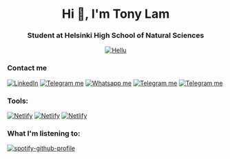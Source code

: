 <h1 align="center">Hi 👋, I'm Tony Lam</h1>
<h3 align="center">Student at Helsinki High School of Natural Sciences</h3>

<p align="center">
<a href="https://www.hel.fi/heltiedelu/fi/hae-meille/in-english" target="_blank"><img alt="Hellu" src="https://res.cloudinary.com/dp4kpirzy/image/upload/c_thumb,w_200,g_face/v1609700707/473044_437638799588956_1169359681_o_ahhogi.jpg"></a>
</p>

<h3 align="left"> Contact me </h3>
<p align="left">
    <a href="https://www.linkedin.com/in/lamtonylam" target="_blank"><img alt="LinkedIn" src="https://img.shields.io/badge/LinkedIn-0077B5?style=for-the-badge&logo=linkedin&logoColor=white"></a>
    <a href="https://rebrand.ly/0e10hjw" target="_blank"><img alt="Telegram me" src="https://img.shields.io/badge/Gmail-D14836?style=for-the-badge&logo=gmail&logoColor=white"></a>
    <a href="https://wa.me/358458925360?text=Hi,%20I%27m%20from%20Github" target="_blank"><img alt="Whatsapp me" src="https://img.shields.io/badge/WhatsApp-25D366?style=for-the-badge&logo=whatsapp&logoColor=white"></a>
    <a href="https://telegram.me/mangoflamingo" target="_blank"><img alt="Telegram me" src="https://img.shields.io/badge/Telegram-2CA5E0?style=for-the-badge&logo=telegram&logoColor=white"></a>
    <a href="https://twitter.com/lamtonylam" target="_blank"><img alt="Telegram me" src="https://img.shields.io/badge/Twitter-1DA1F2?style=for-the-badge&logo=twitter&logoColor=white"></a>
</p>

<h3 align="left">Tools:</h3>
<p align="left">
  <a href="https://www.netlify.com/" target="_blank"><img alt="Netlify" src="https://img.shields.io/badge/Netlify-00C7B7?style=for-the-badge&logo=netlify&logoColor=white"></a>
  <a href="https://www.heroku.com/" target="_blank"><img alt="Netlify" src="https://img.shields.io/badge/Heroku-430098?style=for-the-badge&logo=heroku&logoColor=white"></a>
  <a href="https://cloud.google.com/" target="_blank"><img alt="Netlify" src="https://img.shields.io/badge/Google_Cloud-4285F4?style=for-the-badge&logo=google-cloud&logoColor=white"></a>
</p>


<h3 align="left">What I'm listening to: </h3>

[![spotify-github-profile](https://spotify-github-profile.vercel.app/api/view?uid=le7cq1olyeuvjxgd17jtnno1f&cover_image=true&theme=default&bar_color_cover=false)](https://spotify-github-profile.vercel.app/api/view?uid=le7cq1olyeuvjxgd17jtnno1f&redirect=true)
